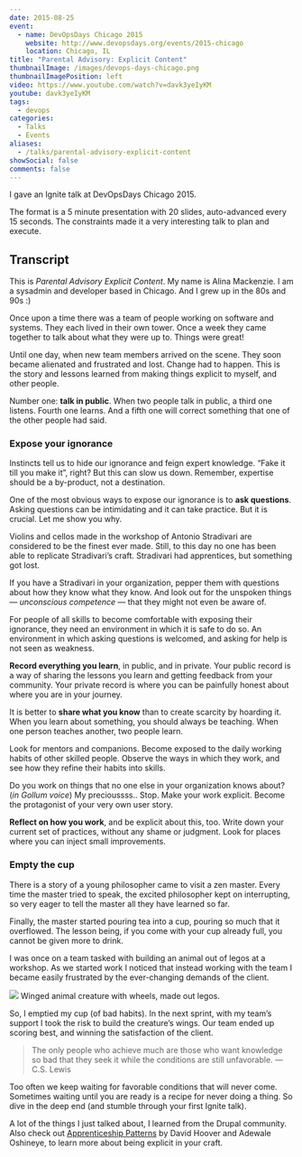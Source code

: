 ```yaml
---
date: 2015-08-25
event:
  - name: DevOpsDays Chicago 2015
    website: http://www.devopsdays.org/events/2015-chicago
    location: Chicago, IL
title: "Parental Advisory: Explicit Content"
thumbnailImage: /images/devops-days-chicago.png
thumbnailImagePosition: left
video: https://www.youtube.com/watch?v=davk3yeIyKM
youtube: davk3yeIyKM
tags:
  - devops
categories:
  - Talks
  - Events
aliases:
  - /talks/parental-advisory-explicit-content
showSocial: false
comments: false
---
```


I gave an Ignite talk at DevOpsDays Chicago 2015.

<!--more-->

The format is a 5 minute presentation with 20 slides, auto-advanced every 15
seconds. The constraints made it a very interesting talk to plan and execute.

## Transcript

This is _Parental Advisory Explicit Content_. My name is Alina Mackenzie. I am
a sysadmin and developer based in Chicago. And I grew up in the 80s and 90s :)

Once upon a time there was a team of people working on software and systems.
They each lived in their own tower. Once a week they came together to talk
about what they were up to. Things were great!

Until one day, when new team members arrived on the scene. They soon became
alienated and frustrated and lost. Change had to happen. This is the story and
lessons learned from making things explicit to myself, and other people.

Number one: **talk in public**. When two people talk in public, a third one
listens. Fourth one learns. And a fifth one will correct something that one of
the other people had said.

### Expose your ignorance

Instincts tell us to hide our ignorance and feign expert knowledge. “Fake it
till you make it”, right?  But this can slow us down. Remember, expertise should
be a by-product, not a destination.

One of the most obvious ways to expose our ignorance is to **ask questions**.
Asking questions can be intimidating and it can take practice. But it is
crucial. Let me show you why.

Violins and cellos made in the workshop of Antonio Stradivari are considered to
be the finest ever made. Still, to this day no one has been able to replicate
Stradivari’s craft. Stradivari had apprentices, but something got lost.

If you have a Stradivari in your organization, pepper them with questions about
how they know what they know. And look out for the unspoken things —
_unconscious competence_ — that they might not even be aware of.

For people of all skills to become comfortable with exposing their ignorance,
they need an environment in which it is safe to do so. An environment in which
asking questions is welcomed, and asking for help is not seen as weakness.

**Record everything you learn**, in public, and in private. Your public record is
a way of sharing the lessons you learn and getting feedback from your community.
Your private record is where you can be painfully honest about where you are in
your journey.

It is better to **share what you know** than to create scarcity by hoarding it.
When you learn about something, you should always be teaching. When one person
teaches another, two people learn.

Look for mentors and companions. Become exposed to the daily working habits of
other skilled people. Observe the ways in which they work, and see how they
refine their habits into skills.

Do you work on things that no one else in your organization knows about?
(_in Gollum voice_) My precioussss.. Stop. Make your work explicit. Become the
protagonist of your very own user story.

**Reflect on how you work**, and be explicit about this, too. Write down your current
set of practices, without any shame or judgment. Look for places where you can
inject small improvements.

### Empty the cup

There is a story of a young philosopher came to visit a zen master. Every time
the master tried to speak, the excited philosopher kept on interrupting, so very
eager to tell the master all they have learned so far.

Finally, the master started pouring tea into a cup, pouring so much that it
overflowed. The lesson being, if you come with your cup already full, you cannot
be given more to drink.

I was once on a team tasked with building an animal out of legos at a workshop.
As we started work I noticed that instead working with the team I became easily
frustrated by the ever-changing demands of the client.

<img class="img-responsive" src="/images/2015-08-25-parental-advisory-explicit-content/lego-animal.jpg">
<span class="caption text-muted">
  Winged animal creature with wheels, made out legos.
</span></p>

So, I emptied my cup (of bad habits). In the next sprint, with my team’s support
I took the risk to build the creature’s wings. Our team ended up scoring best,
and winning the satisfaction of the client.

> <i class="fa fa-quote-left"></i>
> The only people who achieve much are those who want knowledge so bad that
> they seek it while <span class="highlight">the conditions are still unfavorable.</span>
> <i class="fa fa-quote-right"></i>
> &mdash; C.S. Lewis


Too often we keep waiting for favorable conditions that will never come.
Sometimes waiting until you are ready is a recipe for never doing a thing.
So dive in the deep end (and stumble through your first Ignite talk).

A lot of the things I just talked about, I learned from the Drupal community.
Also check out [Apprenticeship Patterns](http://chimera.labs.oreilly.com/books/1234000001813/index.html)
by David Hoover and Adewale Oshineye, to learn more about being explicit in
your craft.

